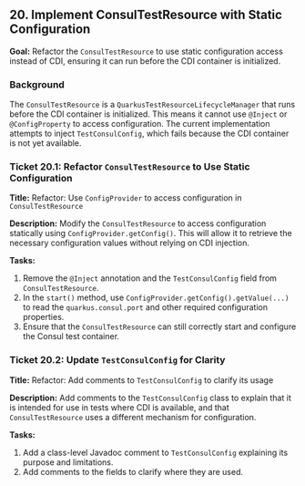 ## 20. Implement ConsulTestResource with Static Configuration

**Goal:** Refactor the `ConsulTestResource` to use static configuration access instead of CDI, ensuring it can run before the CDI container is initialized.

### Background
The `ConsulTestResource` is a `QuarkusTestResourceLifecycleManager` that runs before the CDI container is initialized. This means it cannot use `@Inject` or `@ConfigProperty` to access configuration. The current implementation attempts to inject `TestConsulConfig`, which fails because the CDI container is not yet available.

### Ticket 20.1: Refactor `ConsulTestResource` to Use Static Configuration

**Title:** Refactor: Use `ConfigProvider` to access configuration in `ConsulTestResource`

**Description:**
Modify the `ConsulTestResource` to access configuration statically using `ConfigProvider.getConfig()`. This will allow it to retrieve the necessary configuration values without relying on CDI injection.

**Tasks:**
1.  Remove the `@Inject` annotation and the `TestConsulConfig` field from `ConsulTestResource`.
2.  In the `start()` method, use `ConfigProvider.getConfig().getValue(...)` to read the `quarkus.consul.port` and other required configuration properties.
3.  Ensure that the `ConsulTestResource` can still correctly start and configure the Consul test container.

### Ticket 20.2: Update `TestConsulConfig` for Clarity

**Title:** Refactor: Add comments to `TestConsulConfig` to clarify its usage

**Description:**
Add comments to the `TestConsulConfig` class to explain that it is intended for use in tests where CDI is available, and that `ConsulTestResource` uses a different mechanism for configuration.

**Tasks:**
1.  Add a class-level Javadoc comment to `TestConsulConfig` explaining its purpose and limitations.
2.  Add comments to the fields to clarify where they are used.
